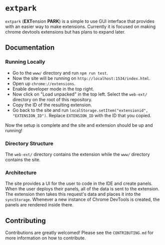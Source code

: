 # `extpark`

`extpark` (**EXT**ension **PARK**) is a simple to use GUI interface that provides with an easier way to make extensions. Currently it is focused on making chrome devtools extensions but has plans to expand later.

## Documentation

### Running Locally

- Go to the `www/` directory and run `npm run test`.
- Now the site will be running on `http://localhost:1534/index.html`.
- Open up `chrome://extensions`.
- Enable developer mode in the top right.
- Now click on "Load unpacked" in the top left. Select the `web-ext/` directory on the root of this repository.
- Copy the ID of the resulting extension.
- Go back to the site and run `localStorage.setItem("extensionid", "EXTENSION_ID")`. Replace `EXTENSION_ID` with the ID that you copied.

Now the setup is complete and the site and extension should be up and running!

### Directory Structure

The `web-ext/` directory contains the extension while the `www/` directory contains the site.

### Architecture

The site provides a UI for the user to code in the IDE and create panels. When the user deploys their panels, all of the data is sent to the extension. The extension then takes this request's data and places it into the `syncStorage`. Whenever a new instance of Chrome DevTools is created, the panels are rendered inside there.

## Contributing

Contributions are greatly welcomed! Please see the `CONTRIBUTING.md` for more information on how to contribute.
